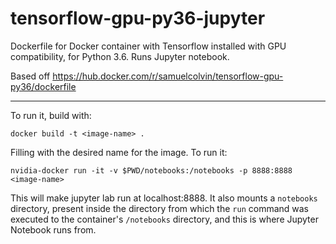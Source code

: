 # tensorflow-gpu-py36-jupyter
Dockerfile for Docker container with Tensorflow installed with GPU compatibility, for Python 3.6. Runs Jupyter notebook.

Based off https://hub.docker.com/r/samuelcolvin/tensorflow-gpu-py36/dockerfile

---

To run it, build with:

`docker build -t <image-name> .`

Filling <image-name> with the desired name for the image. To run it:

`nvidia-docker run -it -v $PWD/notebooks:/notebooks -p 8888:8888 <image-name>`

This will make jupyter lab run at localhost:8888. It also mounts a `notebooks` directory, present inside the directory from which the `run` command was executed to the container's `/notebooks` directory, and this is where Jupyter Notebook runs from.


